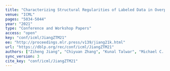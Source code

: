 ```yaml
---
title: "Characterizing Structural Regularities of Labeled Data in Overparameterized Models."
venue: "ICML"
pages: "5034-5044"
year: "2021"
type: "Conference and Workshop Papers"
access: "open"
key: "conf/icml/JiangZTM21"
ee: "http://proceedings.mlr.press/v139/jiang21k.html"
url: "https://dblp.org/rec/conf/icml/JiangZTM21"
authors: ["Ziheng Jiang", "Chiyuan Zhang", "Kunal Talwar", "Michael C. Mozer"]
sync_version: 3
cite_key: "conf/icml/JiangZTM21"
---
```

